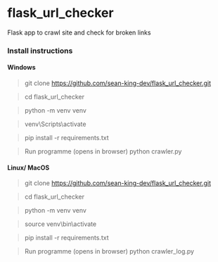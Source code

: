 # flask_url_checker
Flask app to crawl site and check for broken links

### Install instructions


#### Windows

> git clone https://github.com/sean-king-dev/flask_url_checker.git

> cd flask_url_checker

> python -m venv venv

> venv\Scripts\activate

> pip install -r requirements.txt

> Run programme (opens in browser)
> python crawler.py


#### Linux/ MacOS

> git clone https://github.com/sean-king-dev/flask_url_checker.git

> cd flask_url_checker

> python -m venv venv

> source venv\bin\activate

> pip install -r requirements.txt

> Run programme (opens in browser)
> python crawler_log.py



